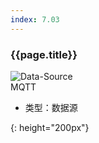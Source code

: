 ```yaml
---
index: 7.03
---
```

### {{page.title}}

![Data-Source][data-source-03]  
MQTT


- 类型：数据源

[data-source-03]: {{site.baseurl}}/assets/components/data-source-03.png
{: height="200px"}
